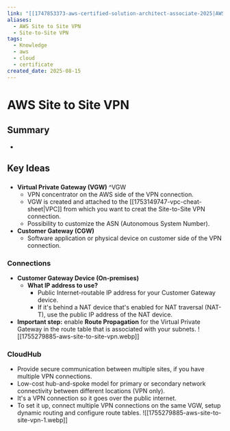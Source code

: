 ```yaml
---
link: "[[1747853373-aws-certified-solution-architect-associate-2025|AWS Certified Solution Architect Associate 2025]]"
aliases:
  - AWS Site to Site VPN
  - Site-to-Site VPN
tags:
  - Knowledge
  - aws
  - cloud
  - certificate
created_date: 2025-08-15
---
```

# AWS Site to Site VPN
## Summary
- 
## Key Ideas
### 
- **Virtual Private Gateway (VGW)** ^VGW
	- VPN concentrator on the AWS side of the VPN connection.
	- VGW is created and attached to the [[1753149747-vpc-cheat-sheet|VPC]] from which you want to creat the Site-to-Site VPN connection.
	- Possibility to customize the ASN (Autonomous System Number).
- **Customer Gateway (CGW)**
	- Software application or physical device on customer side of the VPN connection.
### Connections
- **Customer Gateway Device (On-premises)**
	- **What IP address to use?**
		- Public Internet-routable IP address for your Customer Gateway device.
		- If it's behind a NAT device that's enabled for NAT traversal (NAT-T), use the public IP address of the NAT device.
- **Important step:** enable **Route Propagation** for the Virtual Private Gateway in the route table that is associated with your subnets.
![[1755279885-aws-site-to-site-vpn.webp]]

### CloudHub
- Provide secure communication between multiple sites, if you have multiple VPN connections.
- Low-cost hub-and-spoke model for primary or secondary network connectivity between different locations (VPN only).
- It's a VPN connection so it goes over the public internet.
- To set it up, connect multiple VPN connections on the same VGW, setup dynamic routing and configure route tables.
![[1755279885-aws-site-to-site-vpn-1.webp]]


